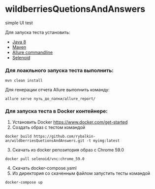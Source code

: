 # wildberriesQuetionsAndAnswers
simple UI test

Для запуска теста установить:
- [Java 8](https://www.java.com/ru/download/help/windows_manual_download.html)
- [Maven](https://maven.apache.org/install.html)
- [Allure commandline](https://docs.qameta.io/allure/#_commandline)
- [Selenoid](https://aerokube.com/selenoid/latest/)

### Для лоакльного запуска теста выполнить:
```
mvn clean install
```
Для генерации отчета Allure выполнить команду:
```
allure serve путь_до_папки/allure_report/
```

### Для запуска теста в Docker контейнере:
1. Установить Docker https://www.docker.com/get-started
2. Cоздать образ с тестом командой
```
docker build https://github.com/rybalkin-an/wildberriesQuetionsAndAnswers.git -t myimg:latest
```
3. Скачать из docker репозитория образ с Chrome 59.0
```
docker pull selenoid/vnc:chrome_59.0
```
4. Скачать docker-compose.yaml
5. Из директория со скаченным файлом запустить тесты командой
```
docker-compose up
```
